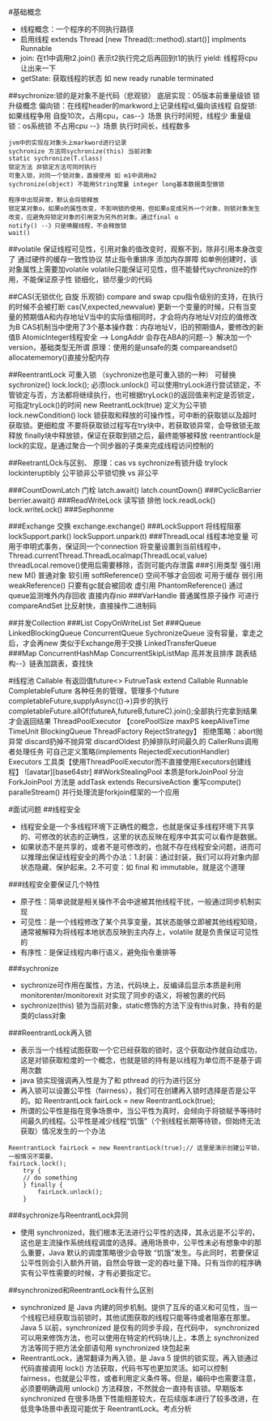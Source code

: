 
#基础概念
- 线程概念：一个程序的不同执行路径
- 启用线程 extends Thread  [new Thread(t::method).start()]
          implments Runnable
- join: 在t1中调用t2.join() 表示t2执行完之后再回到t1的执行
  yield: 线程将cpu让出来一下
- getState: 获取线程的状态 如 new ready runable terminated

##sychronize:锁的是对象不是代码（悲观锁）
    底层实现：05版本前重量级锁
        锁升级概念
        偏向锁：在线程header的markword上记录线程id,偏向该线程
        自旋锁:如果线程争用 自旋10次，占用cpu，cas--》场景 执行时间短，线程少
        重量级锁：os系统锁 不占用cpu  --》场景 执行时间长，线程数多

    jvm中的实现在对象头上markword进行记录
    sychronize 方法同sychronize(this) 当前对象
    static sychronize(T.class)
    锁定方法 非锁定方法可同时执行
    可重入锁，对同一个锁对象，直接使用 如 m1中调用m2
    sychronize(object) 不能用String常量 integer long基本数据类型做锁
   
    程序中出现异常，默认会将锁释放
    锁定某对象o，如果o的属性改变，不影响锁的使用，但如果o变成另外一个对象，则锁对象发生改变，应避免将锁定对象的引用变为另外的对象。通过final o
    notify() --》只是唤醒线程，不会释放锁
    wait()
    
##volatile
        保证线程可见性，引用对象的值改变时，观察不到，除非引用本身改变了
            通过硬件的缓存一致性协议
        禁止指令重排序
            添加内存屏障
            如单例创建时，该对象属性上需要加volatile
    volatile只能保证可见性，但不能替代sychronize的作用，不能保证原子性
    锁细化，锁尽量少的代码

##CAS(无锁优化 自旋 乐观锁) compare and swap
    cpu指令级别的支持，在执行的时候不会被打断 cas(V,expected,newvalue)
     更新一个变量的时候，只有当变量的预期值A和内存地址V当中的实际值相同时，才会将内存地址V对应的值修改为B
    CAS机制当中使用了3个基本操作数：内存地址V，旧的预期值A，要修改的新值B
    AtomicInteger线程安全 -->
    LongAddr
    会存在ABA的问题--》解决加一个version，基础类型无所谓
    原理：使用的是unsafe的类 compareandset()  allocatememory()直接分配内存
    
##ReentrantLock 可重入锁 （sychronize也是可重入锁的一种）
        可替换sychronize() lock.lock();  必须lock.unlock()
        可以使用tryLock进行尝试锁定，不管锁定与否，方法都将继续执行，也可根据tryLock()的返回值来判定是否锁定，可指定tryLock()的时间
        new ReetrantLock(true) 定义为公平锁
            lock.newCondition()
        lock 锁获取和释放的可操作性，可中断的获取锁以及超时获取锁。更细粒度
            不要将获取锁过程写在try块中，若获取锁异常，会导致锁无故释放
            finally块中释放锁，保证在获取到锁之后，最终能够被释放
        reentrantlock是lock的实现，是通过聚合一个同步器的子类来完成线程访问控制的

##ReetrantLOck与区别、
    原理：cas vs sychronize有锁升级
    trylock lockinteruptibly 公平锁非公平锁切换  vs  非公平
    
###CountDownLatch 门栓
    latch.await()
    latch.countDown()
###CyclicBarrier
    berrier.await()
###ReadWriteLock 读写锁 排他
    lock.readLock()
    lock.writeLock()
###Sephonme

###Exchange 交换
    exchange.exchange()
###LockSupport 将线程阻塞
    lockSupport.park()
    lockSupport.unpark(t)
###ThreadLocal 线程本地变量
    可用于申明式事务，保证同一个connection
    将变量设置到当前线程中，Thread.currentThread.ThreadLocalmap(ThreadLocal,value)
    threadLocal.remove()使用后需要移除，否则可能内存泄露
###引用类型
    强引用 new M() 普通对象
    软引用 softReference() 空间不够才会回收 可用于缓存
    弱引用 weakReference() 只要有gc就会被回收
    虚引用 PhantomReference() 通过queue监测堆外内存回收   直接内存nio
###VarHandle
    普通属性原子操作 可进行compareAndSet
    比反射快，直接操作二进制码
    
##并发Collection
###List
        CopyOnWriteList
    Set
###Queue
        LinkedBlockingQueue
        ConcurrentQueue
        SychronizeQueue 没有容量，拿走之后，才会再new 类似于Exchange用于交换
        LinkedTransferQueue    
###Map
    ConcurrentHashMap
    ConcurrentSkipListMap 高并发且排序 跳表结构--》链表加跳表，查找快
    
#线程池
    Callable 有返回值future<>
    FutrueTask  extend Callable Runnable
    CompletableFuture  各种任务的管理，管理多个future completableFuture,supplyAsync(()->)异步的执行  completableFuture.allOf(futureA,futureB,futureC).join();全部执行完拿到结果才会返回结果
    ThreadPoolExecutor 【corePoolSize maxPS keepAliveTime TimeUnit BlockingQueue ThreadFactory RejectStrategy】
            拒绝策略：abort抛异常 discard扔掉不抛异常 discardOldest 扔掉排队时间最久的 CallerRuns调用者处理任务 可自己定义策略(implements RejectedExecutionHandler)
        Executors 工具类【使用ThreadPoolExecutor而不直接使用Executors创建线程】
![avatar][base64str]
##WorkStealingPool 本质是forkJoinPool  分治
        ForkJoinPool 方法是 addTask extends RecursiveAction  重写compute()
        paralleStream() 并行处理流是forkjoin框架的一个应用
        
#面试问题
##线程安全
- 线程安全是一个多线程环境下正确性的概念，也就是保证多线程环境下共享的、可修改的状态的正确性，这里的状态反映在程序中其实可以看作是数据。
- 如果状态不是共享的，或者不是可修改的，也就不存在线程安全问题，进而可以推理出保证线程安全的两个办法：1.封装：通过封装，我们可以将对象内部状态隐藏、保护起来。2.不可变：如 final 和 immutable，就是这个道理

###线程安全要保证几个特性
- 原子性：简单说就是相关操作不会中途被其他线程干扰，一般通过同步机制实现
- 可见性：是一个线程修改了某个共享变量，其状态能够立即被其他线程知晓，通常被解释为将线程本地状态反映到主内存上，volatile 就是负责保证可见性的
- 有序性：是保证线程内串行语义，避免指令重排等 

###sychronize
- sychronize可作用在属性，方法，代码块上，反编译后显示本质是利用 monitorenter/monitorexit 对实现了同步的语义，将被包裹的代码
- sychronize(this) 锁为当前对象，static修饰的方法下没有this对象，持有的是类的class对象

###ReentrantLock再入锁
- 表示当一个线程试图获取一个它已经获取的锁时，这个获取动作就自动成功，这是对锁获取粒度的一个概念，也就是锁的持有是以线程为单位而不是基于调用次数
- java 锁实现强调再入性是为了和 pthread 的行为进行区分
- 再入锁可以设置公平性（fairness），我们可在创建再入锁时选择是否是公平的。如 ReentrantLock fairLock = new ReentrantLock(true);
- 所谓的公平性是指在竞争场景中，当公平性为真时，会倾向于将锁赋予等待时间最久的线程。公平性是减少线程“饥饿”（个别线程长期等待锁，但始终无法获取）情况发生的一个办法
```
ReentrantLock fairLock = new ReentrantLock(true);// 这里是演示创建公平锁，一般情况不需要。
fairLock.lock();
    try {
    // do something
    } finally {
        fairLock.unlock();
    }
```       
   
###sychronize与ReentrantLock异同
- 使用 synchronized，我们根本无法进行公平性的选择，其永远是不公平的，这也是主流操作系统线程调度的选择。通用场景中，公平性未必有想象中的那么重要，Java 默认的调度策略很少会导致 “饥饿”发生。与此同时，若要保证公平性则会引入额外开销，自然会导致一定的吞吐量下降。只有当你的程序确实有公平性需要的时候，才有必要指定它。     
  
##synchronized和ReentrantLock有什么区别
- synchronized 是 Java 内建的同步机制。提供了互斥的语义和可见性，当一个线程已经获取当前锁时，其他试图获取的线程只能等待或者阻塞在那里。Java 5 以前，synchronized 是仅有的同步手段，在代码中， synchronized 可以用来修饰方法，也可以使用在特定的代码块儿上，本质上 synchronized 方法等同于把方法全部语句用 synchronized 块包起来
- ReentrantLock，通常翻译为再入锁，是 Java 5 提供的锁实现，再入锁通过代码直接调用 lock() 方法获取，代码书写也更加灵活。如可以控制 fairness，也就是公平性，或者利用定义条件等。但是，编码中也需要注意，必须要明确调用 unlock() 方法释放，不然就会一直持有该锁。早期版本 synchronized 在很多场景下性能相差较大，在后续版本进行了较多改进，在低竞争场景中表现可能优于 ReentrantLock。考点分析  

    
